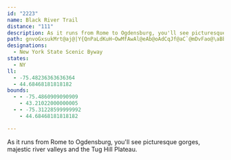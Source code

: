 ```yaml
---
id: "2223"
name: Black River Trail
distance: "111"
description: As it runs from Rome to Ogdensburg, you'll see picturesque gorges, majestic river valleys and the Tug Hill Plateau.
path: gnvoGxsukMrt@aj@|Y{QnPaLdKuH~OwMfAwAl@eAb@oAdCqJf@aC`@mDvFao@\aBbAgCtBeCxQiPf{@cz@dLsMlFoFppAaoAtP{PhAwArAuBjZ_n@d@s@rAu@hJgDzBeB^c@`JcPlH{NvF}Jds@}v@jp@is@~MmNjLsKn@aA\y@Ty@ZmBFqA?uAg@sIByBPmB\sAhAsCrBeEx@gA|AsAdN{I`BcA`Cu@rBQt@D~P~A|ADbAEhBW|CsApNwJfEqDxAaBbC_E~A_BhBeAfDeA|BaAxBgB~AsBlCeEr@u@dP_NjAm@dFgBhCsArB_BvEmFjByAvIsE~FgEbEmD|EgD``@cWjNaIfBqArGuFdZ{RvGiFrEwB|Bm@p^gDhBSrC}@lBeAdBmA`UkRj@c@|Ak@xAItS~AtMhB~GRrEGpLf@hBd@zGjDtNzBdMzDnHbBjEPzRK|OX|AXhDjAbU~MhBv@t@Dh@EvBsA^Mx@EbBf@~GxDvAd@hAIvGuAbCK|EP|E?|WeCbBGlBLxAXvKfDfB^~BVvE@~WQt[uAlDe@`HyBbh@wS|CsBhFzOfCzGrUbm@rBfEdAdBreBtbCzCtDjFjFha@j]jCrB`JlFhq@x^lC`B~@v@xArBhAlCnK|`@nBzF|DlHnA|AfDjDjBvAvC|AvDtAxCf@fBRxDD|UElD^tCr@pBr@rDlBj`@nVvEjDzQbPvCtBjb@hWtHrFpJdGlFtB|{@tVbE`BpBjAp\tTfHbGfEpE~AtB|D`GlKhQlBfCxApAlUfOd`@jV|RtMzD`EjWh^nArBpElKbCtDrArAhCfBxDlBtAvAfCzDnB`FrN~a@zMtw@X[pi@mFpIEbEWrD{@|B_AnGsEbNuKjAmA|CgEdJsN~EgG|S{ShNcMjBsBpAmBfFgJ~AqDrAaEzA}G~Hyi@jAyFfAsDt@aChVsn@vAuEt@_D|AsItPsdA|AaHhA{Dnj@i~A`EuK|AyCbCyD|DaEtCsBfDcBp^qLvCwAdBsAx@s@`BsBhEfBvHb@bARdAl@hO|QtBvBzBtAhUdGxb@`K~BTbCHd]LbFs@zYsFlWuH~B_AlA}@zCgElQa]~AkBl@Yn@Y|AQfQ{@hImBhUwGja@aNpM{EhPuKnAyApAsBbAmCn@eCd@oDNqBlA_W`BaLb@sA`JoQjJ}RvCyD~QuTnAaAfBk@zBEfEV`HxArBLxSy@d`@kBvkAgInC[lC_Ax@q@dAmAh@_Ah@sAl@mBhGiXbAgChAkClm@_jAfTuj@~@aDb@wCRcFIkDoAqQC}BD{ALgBd@aD~@eDlBmDbWe]dAiAl@_@nAxCvArBt@v@|EtD|GvD`GlBbEdAvANnAAbBSdAY~PmIvAk@tAUbCBbBd@bBdAhApArA~CZhAlBzMbEzSdBfKrDpVV`Dx@bPbAxGf@vBhQbj@nKpYxAfDhApBnAdB~AfBbBxAxMlI|EfDfHbJrAjAbCrA|L~EjCxAbEzCxD`EbC~C|AfC~O|ZbBdCnElFhB~Cx@`Cf@xB^tDDbBbB]rJsDp@[xAqAdAuAlA}B~BoH|@qB`BmCrAsAxBmApEmAlCW~AAzJRbCR~A\~IzClEfAxEv@vD`@hDPpI_@`\lL`Y|GrB\xADbBKj^{HbAQnBKbBLxBn@tMhIxDrBvA\xBFhAEz@MzBq@rIaFfBk@hRsAhDm@fEyAp@]dIoHdBqApDuAjIyBrBy@~B_BlKaJvAs@r@SxDm@rAElBJhCt@rFrCbD~@rBJpIY|AQhDsAdOgK|CsAlFmAvX_D|B?hCd@dBx@pFrD|Aj@nBXxADzNQbEd@rAl@lBKrADpKxDtJzBfFdBhCR~BS~KuD~B_@fC?lE`@~CDn\eExBG|DXj^xDrWxF~C`@`B?xBSp[gFpIc@hDB|U~AxNDz@FrCj@zHlCnb@tRzMzE|PzFhDvAz\|SrCjC|JnM`C`B~Bz@dAXtE^r[jBfE^dNfBrDlA|TdMvDdCpSvNtD`BtBd@dQdA`[rDvCd@rBl@tMfG|[`JbVrItF~@v`@zBpB^~Af@jKvFnA`@~BL`CYhU}JhC_BdKiLlCoBdDoAvB]|AEnCP|Bj@zMxF`EfAxSnC~SbCr@RxA~@X^xBfE~@dAjOhNvAd@nA?fh@yG|JaA|PsBpIw@zMgB|Fm@|EYfFRlC^tBd@zZnJfEfAv]xHrGnChL|F~A`A`EfDrBdC~BrD|CvFrC~FrGlL|H`MrQjWnQnVpB~DnRlV`PnR`EpEfFpIlCbGdB|KlAbSdD|\bEj_@bA`Cxd@j`ApIhR~Qj_@pWdf@bGvKfCrDhB|AtNnFzZrKzIdAhDn@bChAbAl@dAdAbClDl@nAt@vBh@nC~Epa@`A`Hn@jCh@bBdChF|@hAbFp@lDaB|BwCjA{AlAgA`Bo@bW_F|IkBnBMbEkAfJoAlN{AJp@d`@yOzWsKzH_DbLuEfEcBj@kAnY_f@z_@gn@zL{Txf@g|@hN}TpZkc@`KuO`HoLf\ul@xDsGfAkAjA_ArBgAlTyEhBs@nCkBjAmAtBoDlWkk@bAaBbAqAnB_BrBgArCs@bDSnp@tBxDApEm@vi@aNpJgDh|@sd@zHcGvHwH`I_Ltr@edArA_BlBcBxAeAxAw@bEyAjb@uMfH{AzGs@le@mD~DQfHs@tGWxDD|DRpY|CzKx@hDLzM?dK_@xVkCzDSjv@aBbNe@jN{A`HuAbHmBvJaDdL_FjMmHhTcNlEcD~K}J`PsPlCkDjGgKbCeD|D{DxCmBlFmB|E}@hx@}JvBe@vDkA~CsAlDmBxDuC|BsB|EsF`E_GbMeSvCeEzLoK~AeAbLyFhD_ChB{AjQgRbB_B`EwCfCwArk@eXdn@gVvFyAzq@}MxEm@pf@kCNLdCAdIRxCKbAMxEqArV{IdIgCxDy@pC[vHWtCDnLdAXKfCXbVzE~El@jHXrRGlEXdq@lN|Dd@`A@bDSbr@gIbBQjAB|ARbCz@~b@vW`C|@lFl@nQpAbBWn@Yn@a@dAiAfArBFb@b@fMRlCOdAiAnC?L``@mC`D_@dAy@hQyRrCeCrDyB|Aq@hEgA~P_BhCs@~@e@vNaJhA{@~A}AjA{ApF{I|AqBx@u@nBkAbCy@~CKHKlADbVjBpD^rCd@~CfA`I`FrBx@dMrC`J`BlGj@xA\jKfDjc@pJfCb@fB?bG_AbB_@xCeA|A{@zB_D`@_@t@a@hAOlGDlCKtKmDtEaCh@MlA?bB^b@RfIrFfGzCtA|AlI~MdGrQ`@`AzEtHbCvF|AlBhChCn@b@vFjC|JtHjGrBhATbDXxBj@|BpAdKbHnBhA|GtCvBd@xAPpMDbAb@r@jATfBEvAcB`Gg@lCOxA_AhQHvCN`AxAhG?bAOlAyAfEo@xAsCrFcAtCo@dEoAbTCtEHjDn@lL\lE`@zB\`AX|@z@xAbBfBh@^n@^~Ad@rBLzIAhANbEjA|A~@lDdDbTnNjMhJxD~CrArArBdCbE`GfDnF~AvChAlC|AhGbBfEnHxNbAtAfBdBhAj@zA^bODxCRvAZzOjG~@R~@J|BKjGgAxDS`IcBjIUvHyAj@E`DFdPbBrCEhBY|Ai@nAs@hCoBpHkGlAqAdBiCrCyEhAyAlEuE|AeC~Osa@rFoSrAeDvD{FdByB|@y@fMaK~JsGnBiBnMsPbGgJx@aBnC{Gv@iAzBuBhKaFtLqE`AUvD_@fELrDx@pDjBhDzBbBl@rAV`B?lSeA|APbAXhB`An@j@t@x@bAxA`^nu@fB`BrU`PhA`At@x@jKxOxAzAfCvArGtCbB`A|BhBjCrCpBlCfz@tsA~BnFdB~FhNbo@l@jFNtDClD_@`NBlCTjFbAhJn@xDbA`D^j@nArAxAx@t@R`V~BfFdAjBx@zDxC~ArBhAhB|AvDnFzQ|@fBxBlChBlAvA`@~@NbA?nAKbDq@bCAlFzAlD|A~AlAfBxB|GbNzAfClD`EjCrBrVzNtDpCvYhXdGzHpOzHxJxD|K`F`D~@|Dl@xCRxBGvFkAt@SvFaClk@{W~NoG`Cy@tBYvC?|DZnFvAxAl@jGlDbFdDvDrBjYbQf_@~UxDpC`GdDXd@tH`Ebm@~_@
designations:
  - New York State Scenic Byway
states:
  - NY
ll:
  - -75.48236363636364
  - 44.68468181818182
bounds:
  - - -75.4860909090909
    - 43.21022000000005
  - - -75.31228599999992
    - 44.68468181818182

---
```


As it runs from Rome to Ogdensburg, you'll see picturesque gorges, majestic river valleys and the Tug Hill Plateau.
